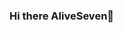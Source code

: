 ### Hi there AliveSeven👋

<!--
**AliveSeven/AliveSeven** is a ✨ _special_ ✨ repository because its `README.md` (this file) appears on your GitHub profile.
![Who's GitHub stats](https://github-readme-stats.vercel.app/api?username=AliveSeven)

Here are some ideas to get you started:

- 🔭 I’m currently working on ...
- 🌱 I’m currently learning ...
- 👯 I’m looking to collaborate on ...
- 🤔 I’m looking for help with ...
- 💬 Ask me about ...
- 📫 How to reach me: ...
- 😄 Pronouns: ...
- ⚡ Fun fact: ...
-->
